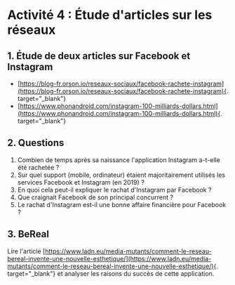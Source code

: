 # Activité 4 : Étude d'articles sur les réseaux

## 1. Étude de deux articles sur Facebook et Instagram 

- [https://blog-fr.orson.io/reseaux-sociaux/facebook-rachete-instagram](https://blog-fr.orson.io/reseaux-sociaux/facebook-rachete-instagram){. target="_blank"}
- [https://www.phonandroid.com/instagram-100-milliards-dollars.html](https://www.phonandroid.com/instagram-100-milliards-dollars.html){. target="_blank"}


## 2. Questions

1. Combien de temps après sa naissance l'application Instagram a-t-elle été rachetée ?
2. Sur quel support (mobile, ordinateur) étaient majoritairement utilisés les services Facebook et Instagram (en 2019) ?
3. En quoi cela peut-il expliquer le rachat d'Instagram par Facebook ?
4. Que craignait Facebook de son principal concurrent ?
5. Le rachat d'Instagram est-il une bonne affaire financière pour Facebook ?



## 3. BeReal

Lire l'article [https://www.ladn.eu/media-mutants/comment-le-reseau-bereal-invente-une-nouvelle-esthetique/](https://www.ladn.eu/media-mutants/comment-le-reseau-bereal-invente-une-nouvelle-esthetique/){. target="_blank"} et analyser les raisons du succès de cette application.